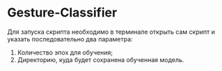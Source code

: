 # Gesture-Classifier

Для запуска скрипта необходимо в терминале открыть сам скрипт и указать последовательно два параметра:
1) Количество эпох для обучения;
2) Директорию, куда будет сохранена обученная модель.
